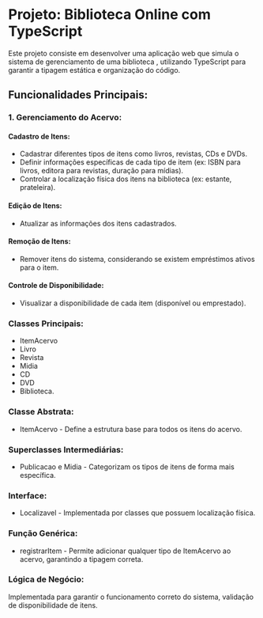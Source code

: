 # Projeto: Biblioteca Online com TypeScript

Este projeto consiste em desenvolver uma aplicação web que simula o sistema de
gerenciamento de uma biblioteca , utilizando TypeScript para garantir a tipagem
estática e organização do código.

## Funcionalidades Principais:

### 1. Gerenciamento do Acervo:

#### Cadastro de Itens:

- Cadastrar diferentes tipos de itens como livros, revistas, CDs e DVDs.
- Definir informações específicas de cada tipo de item (ex: ISBN para livros,
  editora para revistas, duração para mídias).
- Controlar a localização física dos itens na biblioteca (ex: estante,
  prateleira).

#### Edição de Itens:

- Atualizar as informações dos itens cadastrados.

#### Remoção de Itens:

- Remover itens do sistema, considerando se existem empréstimos ativos para o
  item.

#### Controle de Disponibilidade:

- Visualizar a disponibilidade de cada item (disponível ou emprestado).

### Classes Principais:
- ItemAcervo
- Livro
- Revista
- Midia
- CD
- DVD
- Biblioteca.

### Classe Abstrata:
- ItemAcervo - Define a estrutura base para todos os itens do acervo.

### Superclasses Intermediárias:
- Publicacao e Midia - Categorizam os tipos de itens de forma mais específica.

### Interface:
- Localizavel - Implementada por classes que possuem localização física.

### Função Genérica:
- registrarItem - Permite adicionar qualquer tipo de ItemAcervo ao acervo, garantindo a tipagem correta.

### Lógica de Negócio:
Implementada para garantir o funcionamento correto do sistema, validação de disponibilidade de itens.
